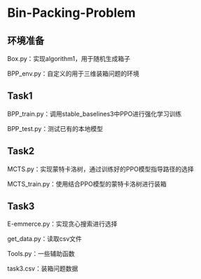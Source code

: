# Bin-Packing-Problem
## 环境准备
Box.py：实现algorithm1，用于随机生成箱子

BPP_env.py：自定义的用于三维装箱问题的环境
## Task1

BPP_train.py：调用stable_baselines3中PPO进行强化学习训练

BPP_test.py：测试已有的本地模型

## Task2
MCTS.py：实现蒙特卡洛树，通过训练好的PPO模型指导路径的选择

MCTS_train.py：使用结合PPO模型的蒙特卡洛树进行装箱

## Task3
E-emmerce.py：实现贪心搜索进行选择

get_data.py：读取csv文件

Tools.py：一些辅助函数

task3.csv：装箱问题数据
